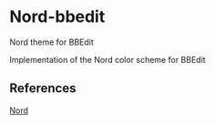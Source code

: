 # Nord-bbedit
Nord theme for BBEdit

Implementation of the Nord color scheme for BBEdit

## References

[Nord](https://www.nordtheme.com)

